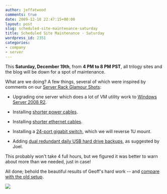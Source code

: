 ```yaml
---
author: jeffatwood
comments: true
date: 2009-12-18 22:47:15+00:00
layout: post
slug: scheduled-site-maintenance-saturday
title: Scheduled Site Maintenance - Saturday
wordpress_id: 2351
categories:
- company
- server
---
```



This **Saturday, December 19th**, from **4 PM to 8 PM PST**, all trilogy sites and the blog will be down for a spot of maintenance.



What are we doing? A few things, several of which were inspired by comments on our [Server Rack Glamour Shots](http://blog.stackoverflow.com/2009/12/stack-overflow-rack-glamour-shots/):







  * Upgrading one server which does a lot of VM utility work to [Windows Server 2008 R2](http://www.microsoft.com/windowsserver2008/en/us/whats-new.aspx).

  * Installing [shorter power cables](http://www.electronichouse.com/article/middle_atlantics_iec_power_cords_can_help_prevent_equipment_rack_mess/C30).

  * Installing [shorter ethernet cables](http://www.cat5ecableguy.com/).

  * Installing a [24-port gigabit switch](http://www.newegg.com/Product/Product.aspx?Item=N82E16833122138), which we will reverse 1U mount.

  * Adding [dual redundant daily USB hard drive backups](http://blog.stackoverflow.com/2009/12/blog-outage-backup-policies/), as suggested by Joel.




This probably won't take 4 full hours, but we figured it was better to warn about more than we needed, just in case!



All done; behold the beautiful results of Geoff's hard work -- and [compare with the old setup](http://blog.stackoverflow.com/2009/12/stack-overflow-rack-glamour-shots/).



![](/blog/images/2009-12-18-scheduled-site-maintenance-saturday/stack-overflow-server-rack-back-small-improved-v2.jpg)

